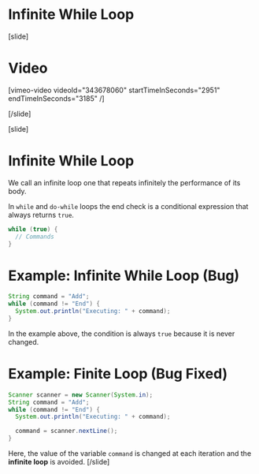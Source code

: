 # Infinite While Loop

[slide]
# Video
[vimeo-video videoId="343678060" startTimeInSeconds="2951" endTimeInSeconds="3185" /]

[/slide]

[slide]
# Infinite While Loop
We call an infinite loop one that repeats infinitely the performance of its body. 

In `while` and `do-while` loops the end check is a conditional expression that always returns `true`. 

```java
while (true) {
  // Commands
}
```

# Example: Infinite While Loop (Bug)
```java
String command = "Add";
while (command != "End") {
  System.out.println("Executing: " + command);
}
```

In the example above, the condition is always `true` because it is never changed.

# Example: Finite Loop (Bug Fixed)
```java
Scanner scanner = new Scanner(System.in);
String command = "Add";
while (command != "End") {
  System.out.println("Executing: " + command);

  command = scanner.nextLine();
}
```

Here, the value of the variable `command` is changed at each iteration and the **infinite loop** is avoided. 
[/slide]